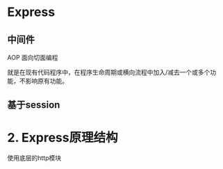# Express

## 中间件
AOP 面向切面编程

就是在现有代码程序中，在程序生命周期或横向流程中加入/减去一个或多个功能，不影响原有功能。

## 基于session

# 2. Express原理结构

使用底层的http模块
